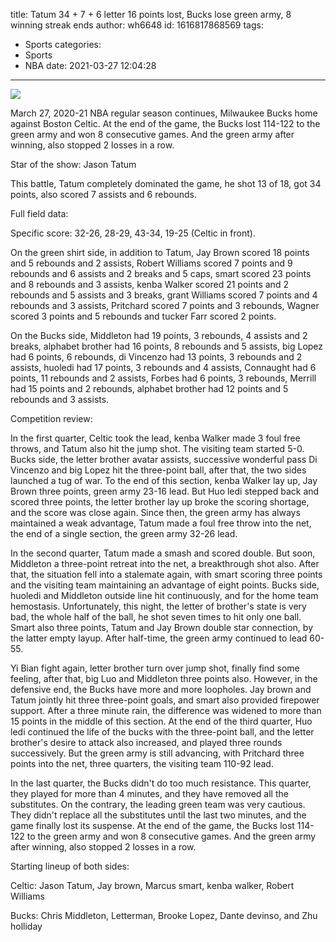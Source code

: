 title: Tatum 34 + 7 + 6 letter 16 points lost, Bucks lose green army, 8 winning streak ends
author: wh6648
id: 1616817868569
tags: 
- Sports
categories: 
- Sports
- NBA
date: 2021-03-27 12:04:28
---
![](https://p6.itc.cn/images01/20210327/8c9b44a6409144bc9be96272fb5f2f3d.jpeg)


March 27, 2020-21 NBA regular season continues, Milwaukee Bucks home against Boston Celtic. At the end of the game, the Bucks lost 114-122 to the green army and won 8 consecutive games. And the green army after winning, also stopped 2 losses in a row.

Star of the show: Jason Tatum

This battle, Tatum completely dominated the game, he shot 13 of 18, got 34 points, also scored 7 assists and 6 rebounds.

Full field data:

Specific score: 32-26, 28-29, 43-34, 19-25 (Celtic in front).

On the green shirt side, in addition to Tatum, Jay Brown scored 18 points and 5 rebounds and 2 assists, Robert Williams scored 7 points and 9 rebounds and 6 assists and 2 breaks and 5 caps, smart scored 23 points and 8 rebounds and 3 assists, kenba Walker scored 21 points and 2 rebounds and 5 assists and 3 breaks, grant Williams scored 7 points and 4 rebounds and 3 assists, Pritchard scored 7 points and 3 rebounds, Wagner scored 3 points and 5 rebounds and tucker Farr scored 2 points.

On the Bucks side, Middleton had 19 points, 3 rebounds, 4 assists and 2 breaks, alphabet brother had 16 points, 8 rebounds and 5 assists, big Lopez had 6 points, 6 rebounds, di Vincenzo had 13 points, 3 rebounds and 2 assists, huoledi had 17 points, 3 rebounds and 4 assists, Connaught had 6 points, 11 rebounds and 2 assists, Forbes had 6 points, 3 rebounds, Merrill had 15 points and 2 rebounds, alphabet brother had 12 points and 5 rebounds and 3 assists.

Competition review:

In the first quarter, Celtic took the lead, kenba Walker made 3 foul free throws, and Tatum also hit the jump shot. The visiting team started 5-0. Bucks side, the letter brother avatar assists, successive wonderful pass Di Vincenzo and big Lopez hit the three-point ball, after that, the two sides launched a tug of war. To the end of this section, kenba Walker lay up, Jay Brown three points, green army 23-16 lead. But Huo ledi stepped back and scored three points, the letter brother lay up broke the scoring shortage, and the score was close again. Since then, the green army has always maintained a weak advantage, Tatum made a foul free throw into the net, the end of a single section, the green army 32-26 lead.

In the second quarter, Tatum made a smash and scored double. But soon, Middleton a three-point retreat into the net, a breakthrough shot also. After that, the situation fell into a stalemate again, with smart scoring three points and the visiting team maintaining an advantage of eight points. Bucks side, huoledi and Middleton outside line hit continuously, and for the home team hemostasis. Unfortunately, this night, the letter of brother's state is very bad, the whole half of the ball, he shot seven times to hit only one ball. Smart also three points, Tatum and Jay Brown double star connection, by the latter empty layup. After half-time, the green army continued to lead 60-55.

Yi Bian fight again, letter brother turn over jump shot, finally find some feeling, after that, big Luo and Middleton three points also. However, in the defensive end, the Bucks have more and more loopholes. Jay brown and Tatum jointly hit three three-point goals, and smart also provided firepower support. After a three minute rain, the difference was widened to more than 15 points in the middle of this section. At the end of the third quarter, Huo ledi continued the life of the bucks with the three-point ball, and the letter brother's desire to attack also increased, and played three rounds successively. But the green army is still advancing, with Pritchard three points into the net, three quarters, the visiting team 110-92 lead.

In the last quarter, the Bucks didn't do too much resistance. This quarter, they played for more than 4 minutes, and they have removed all the substitutes. On the contrary, the leading green team was very cautious. They didn't replace all the substitutes until the last two minutes, and the game finally lost its suspense. At the end of the game, the Bucks lost 114-122 to the green army and won 8 consecutive games. And the green army after winning, also stopped 2 losses in a row.

Starting lineup of both sides:

Celtic: Jason Tatum, Jay brown, Marcus smart, kenba walker, Robert Williams

Bucks: Chris Middleton, Letterman, Brooke Lopez, Dante devinso, and Zhu holliday

